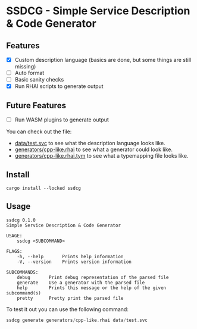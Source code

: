 # SSDCG - Simple Service Description & Code Generator

## Features
- [x] Custom description language (basics are done, but some things are still missing)
- [ ] Auto format
- [ ] Basic sanity checks
- [x] Run RHAI scripts to generate output

## Future Features
- [ ] Run WASM plugins to generate output

You can check out the file:
- [data/test.svc](./data/test.svc) to see what the description language looks like.
- [generators/cpp-like.rhai](./generators/cpp-like.rhai) to see what a generator could look like.
- [generators/cpp-like.rhai.tym](./generators/cpp-like.rhai.tym) to see what a typemapping file looks like.

## Install
```shell
cargo install --locked ssdcg
```

## Usage
```shell
ssdcg 0.1.0
Simple Service Description & Code Generator

USAGE:
    ssdcg <SUBCOMMAND>

FLAGS:
    -h, --help       Prints help information
    -V, --version    Prints version information

SUBCOMMANDS:
    debug       Print debug representation of the parsed file
    generate    Use a generator with the parsed file
    help        Prints this message or the help of the given subcommand(s)
    pretty      Pretty print the parsed file
```

To test it out you can use the following command:
```rust
ssdcg generate generators/cpp-like.rhai data/test.svc
```
